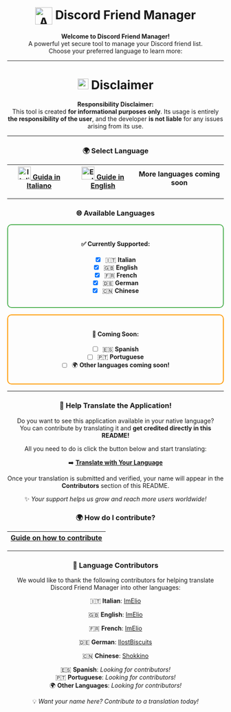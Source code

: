<div align="center">

# <img src="https://github.com/ImElio/DiscordFriendTool_UDPATE/blob/main/icon/icon.png" alt="App Icon" width="40" height="40" style="vertical-align:middle;"> **Discord Friend Manager**

**Welcome to Discord Friend Manager!**  
A powerful yet secure tool to manage your Discord friend list.  
Choose your preferred language to learn more:

---

# <img src="https://raw.githubusercontent.com/Tarikul-Islam-Anik/Animated-Fluent-Emojis/master/Emojis/Symbols/Warning.png" alt="Warning" width="25" height="25" /> Disclaimer

**Responsibility Disclaimer:**  
This tool is created **for informational purposes only**. Its usage is entirely **the responsibility of the user**, and the developer **is not liable** for any issues arising from its use.

---

### 🌍 **Select Language**

| [<img src="https://upload.wikimedia.org/wikipedia/en/thumb/0/03/Flag_of_Italy.svg/1200px-Flag_of_Italy.svg.png" alt="Italian Flag" width="30"> Guida in Italiano](readme_IT.md) | [<img src="https://upload.wikimedia.org/wikipedia/en/a/a4/Flag_of_the_United_States.svg" alt="English Flag" width="30"> Guide in English](readme_ENG.md) | More languages coming soon                             |
|--------------------------------------------------------------------------------------------------------------------------------------------|-----------------------------------------------------------------------------------------------------------------|-----------------------------------------------------------------------------------------------------------------|

---

### 🌐 **Available Languages**

<div align="center" style="border: 2px solid #4CAF50; border-radius: 10px; padding: 15px; margin: 15px 0;">

#### ✅ **Currently Supported:**
- [x] 🇮🇹 **Italian**  
- [x] 🇬🇧 **English**  
- [x] 🇫🇷 **French**
- [X] 🇩🇪 **German**
- [X] 🇨🇳 **Chinese**  

</div>

<div align="center" style="border: 2px solid #FF9800; border-radius: 10px; padding: 15px; margin: 15px 0;">

#### 🚧 **Coming Soon:**
- [ ] 🇪🇸 **Spanish**  
- [ ] 🇵🇹 **Portuguese**  
- [ ] 🌍 **Other languages coming soon!**

</div>

---

### 🌟 **Help Translate the Application!**


Do you want to see this application available in your native language?  
You can contribute by translating it and **get credited directly in this README!**

All you need to do is click the button below and start translating:  

➡️ [**Translate with Your Language**](https://github.com/Discord-Friend-Tool/Discord-Friend-Manager/tree/main/local)

Once your translation is submitted and verified, your name will appear in the **Contributors** section of this README.  

✨ *Your support helps us grow and reach more users worldwide!*

### 🌍 **How do I contribute?**

| [Guide on how to contribute](https://github.com/Discord-Friend-Tool/Discord-Friend-Manager/blob/main/local/How_to_contribute.md) |
|----------------------------------------------------------------------------------------------------------------------------------|

---

### 🏅 **Language Contributors**

We would like to thank the following contributors for helping translate Discord Friend Manager into other languages:

 🇮🇹 **Italian**: [ImElio](https://github.com/ImElio)
 
🇬🇧 **English**: [ImElio](https://github.com/ImElio)
  
 🇫🇷 **French**: [ImElio](https://github.com/ImElio) 

 🇩🇪 **German**: [IlostBiscuits](https://github.com/iLostBiscuits)

  🇨🇳 **Chinese**: [Shokkino](https://github.com/Shokkinoh)


 🇪🇸 **Spanish**: *Looking for contributors!*  
 🇵🇹 **Portuguese**: *Looking for contributors!*  
 🌍 **Other Languages**: *Looking for contributors!*

💡 *Want your name here? Contribute to a translation today!*
</div>
